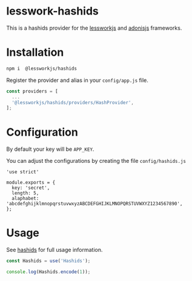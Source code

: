 # lesswork-hashids
This is a hashids provider for the [lessworkjs](https://lesswork.io/) and [adonisjs](https://adonisjs.com/) frameworks.

# Installation
```bash 
npm i  @lessworkjs/hashids
```

Register the provider and alias in your `config/app.js` file.

```js
const providers = [
  ...
  '@lessworkjs/hashids/providers/HashProvider',
];

```

# Configuration
By default your key will be `APP_KEY`.

You can adjust the configurations by creating the file `config/hashids.js`
```
'use strict'

module.exports = {
  key: 'secret',
  length: 5,
  alaphabet: 'abcdefghijklmnopqrstuvwxyzABCDEFGHIJKLMNOPQRSTUVWXYZ1234567890',
};
```

# Usage
See [hashids](https://www.npmjs.com/package/hashids) for full usage information.

```js
const Hashids = use('Hashids');

console.log(Hashids.encode(1));
```